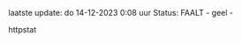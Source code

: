 laatste update: 
do 14-12-2023  0:08   uur 
Status: FAALT - geel - 
<div class="service Y">httpstat</div>